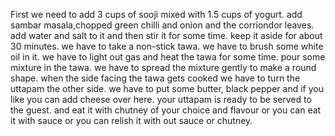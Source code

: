 First we need to add 3 cups of sooji mixed with 1.5 cups of yogurt.
add sambar masala,chopped green chilli and onion and the corriondor leaves.
add water and salt to it and then stir it for some time.
keep it aside for about 30 minutes.
we have to take a non-stick tawa.
we have to brush some white oil in it.
we have to light out gas and heat the tawa for some time.
pour some mixture in the tawa.
we have to spread the mixture gently to make a round shape.
when the side facing the tawa gets cooked we have to turn the uttapam the other side.
we have to put some butter, black pepper and if you like you can add cheese over here.
your uttapam is ready to be served to the guest.
and eat it with chutney of your choice and flavour or you can eat it with sauce or you can relish it with out sauce or chutney.